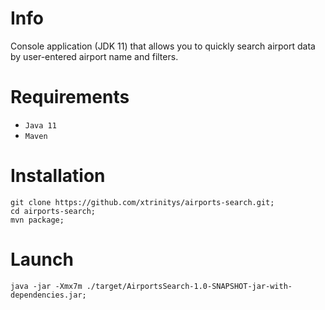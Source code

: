 # Info
Console application (JDK 11) that allows you to quickly search
airport data by user-entered airport name and filters.

# Requirements
- `Java 11`
- `Maven`

# Installation
```
git clone https://github.com/xtrinitys/airports-search.git;
cd airports-search;
mvn package;
```
# Launch
```
java -jar -Xmx7m ./target/AirportsSearch-1.0-SNAPSHOT-jar-with-dependencies.jar;
```
